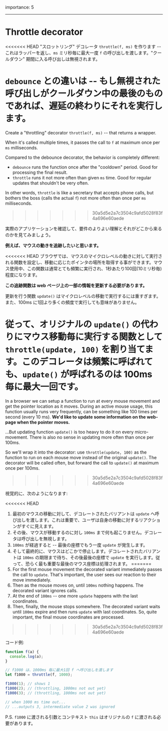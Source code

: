 importance: 5

---

# Throttle decorator

<<<<<<< HEAD
"スロットリング" デコレータ `throttle(f, ms)` を作ります -- これはラッパーを返し、`ms` ミリ秒毎に最大一度 `f` の呼び出しを渡します。"クールダウン" 期間に入る呼び出しは無視されます。

**`debounce` との違いは -- もし無視された呼び出しがクールダウン中の最後のものであれば、遅延の終わりにそれを実行します。**
=======
Create a "throttling" decorator `throttle(f, ms)` -- that returns a wrapper.

When it's called multiple times, it passes the call to `f` at maximum once per `ms` milliseconds.

Compared to the debounce decorator, the behavior is completely different:
- `debounce` runs the function once after the "cooldown" period. Good for processing the final result.
- `throttle` runs it not more often than given `ms` time. Good for regular updates that shouldn't be very often.

In other words, `throttle` is like a secretary that accepts phone calls, but bothers the boss (calls the actual `f`) not more often than once per `ms` milliseconds.
>>>>>>> 30a5d5e2a7c3504c9afd5028f83f4a696e60aede

実際のアプリケーションを確認して、要件のよりよい理解とそれがどこから来るのかを見てみましょう。

**例えば、マウスの動きを追跡したいと思います。**

<<<<<<< HEAD
ブラウザでは、マウスのマイクロレベルの動きに対して実行される関数を設定し、移動に応じたポインタの場所を取得する事ができます。マウス使用中、この関数は通常とても頻繁に実行され、1秒あたり100回(10ミリ秒毎)程度になります。

**この追跡関数は web ページ上の一部の情報を更新する必要があります。**

更新を行う関数 `update()` はマイクロレベルの移動で実行するには重すぎます。また、100ms に1回より多くの頻度で実行しても意味がありません。

従って、オリジナルの `update()` の代わりにマウス移動毎に実行する関数として `throttle(update, 100)` を割り当てます。このデコレータは頻繁に呼ばれても、`update()` が呼ばれるのは 100ms 毎に最大一回です。
=======
In a browser we can setup a function to run at every mouse movement and get the pointer location as it moves. During an active mouse usage, this function usually runs very frequently, can be something like 100 times per second (every 10 ms).
**We'd like to update some information on the web-page when the pointer moves.**

...But updating function `update()` is too heavy to do it on every micro-movement. There is also no sense in updating more often than once per 100ms.

So we'll wrap it into the decorator: use `throttle(update, 100)` as the function to run on each mouse move instead of the original `update()`. The decorator will be called often, but forward the call to `update()` at maximum once per 100ms.
>>>>>>> 30a5d5e2a7c3504c9afd5028f83f4a696e60aede

視覚的に、次のようになります:

<<<<<<< HEAD
1. 最初のマウスの移動に対して、デコレートされたバリアントは `update` へ呼び出しを渡します。これは重要で、ユーザは自身の移動に対するリアクションがすぐに見えます。
2. その後、マウスが移動するのに対し `100ms` まで何も起こりません。デコレータは呼び出しを無視します。
3. `100ms` が経過すると -- 最後の座標でもう一度 `update` が発生します。
4. そして最終的に、マウスはどこかで停止します。デコレートされたバリアントは `100ms` の期限まで待ち、その後最後の座標で `update` を実行します。従って、恐らく最も重要な最後のマウス座標は処理されます。
=======
1. For the first mouse movement the decorated variant immediately passes the call to `update`. That's important, the user sees our reaction to their move immediately.
2. Then as the mouse moves on, until `100ms` nothing happens. The decorated variant ignores calls.
3. At the end of `100ms` -- one more `update` happens with the last coordinates.
4. Then, finally, the mouse stops somewhere. The decorated variant waits until `100ms` expire and then runs `update` with last coordinates. So, quite important, the final mouse coordinates are processed.
>>>>>>> 30a5d5e2a7c3504c9afd5028f83f4a696e60aede

コード例:

```js
function f(a) {
  console.log(a);
}

// f1000 は、1000ms 毎に最大1回 f へ呼び出しを渡します
let f1000 = throttle(f, 1000);

f1000(1); // shows 1
f1000(2); // (throttling, 1000ms not out yet)
f1000(3); // (throttling, 1000ms not out yet)

// when 1000 ms time out...
// ...outputs 3, intermediate value 2 was ignored
```

P.S. `f1000` に渡される引数とコンテキスト `this` はオリジナルの `f` に渡される必要があります。
